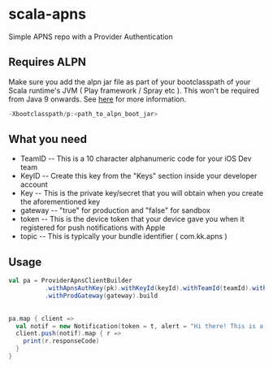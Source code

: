 # scala-apns
Simple APNS repo with a Provider Authentication 

## Requires ALPN
Make sure you add the alpn jar file as part of your bootclasspath of your Scala runtime's JVM ( Play framework / Spray etc ). This won't be required from Java 9 onwards. See [here](http://www.eclipse.org/jetty/documentation/current/alpn-chapter.html) for more information.

```java
-Xbootclasspath/p:<path_to_alpn_boot_jar>
```

## What you need

  * TeamID -- This is a 10 character alphanumeric code for your iOS Dev team
  * KeyID -- Create this key from the "Keys" section inside your developer account
  * Key -- This is the private key/secret that you will obtain when you create the aforementioned key
  * gateway -- "true" for production and "false" for sandbox
  * token -- This is the device token that your device gave you when it registered for push notifications with Apple
  * topic -- This is typically your bundle identifier ( com.kk.apns ) 


## Usage

```scala
val pa = ProviderApnsClientBuilder
          .withApnsAuthKey(pk).withKeyId(keyId).withTeamId(teamId).withTopic("com.kk.apns")
          .withProdGateway(gateway).build
          
          
pa.map { client =>
  val notif = new Notification(token = t, alert = "Hi there! This is a push notification")
  client.push(notif).map { r =>
    print(r.responseCode)
  }
} 
```
